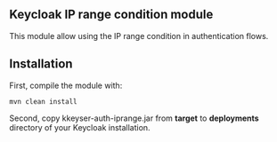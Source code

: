 
## Keycloak IP range condition module

This module allow using the IP range condition in authentication flows.

## Installation

First, compile the module with:

```
mvn clean install
```

Second, copy kkeyser-auth-iprange.jar from **target** to **deployments** directory of your Keycloak installation.
